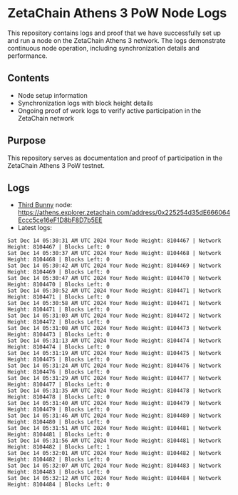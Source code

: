 # ZetaChain Athens 3 PoW Node Logs
This repository contains logs and proof that we have successfully set up and run a node on the ZetaChain Athens 3 network. The logs demonstrate continuous node operation, including synchronization details and performance.

## Contents
- Node setup information
- Synchronization logs with block height details
- Ongoing proof of work logs to verify active participation in the ZetaChain network

## Purpose
This repository serves as documentation and proof of participation in the ZetaChain Athens 3 PoW testnet.

## Logs

- [Third Bunny](https://thirdbunny.xyz/) node: https://athens.explorer.zetachain.com/address/0x225254d35dE666064Eccc5ce16eF1D8bF8D7b5EE
- Latest logs:
```
Sat Dec 14 05:30:31 AM UTC 2024 Your Node Height: 8104467 | Network Height: 8104467 | Blocks Left: 0
Sat Dec 14 05:30:37 AM UTC 2024 Your Node Height: 8104468 | Network Height: 8104468 | Blocks Left: 0
Sat Dec 14 05:30:42 AM UTC 2024 Your Node Height: 8104469 | Network Height: 8104469 | Blocks Left: 0
Sat Dec 14 05:30:47 AM UTC 2024 Your Node Height: 8104470 | Network Height: 8104470 | Blocks Left: 0
Sat Dec 14 05:30:52 AM UTC 2024 Your Node Height: 8104471 | Network Height: 8104471 | Blocks Left: 0
Sat Dec 14 05:30:58 AM UTC 2024 Your Node Height: 8104471 | Network Height: 8104471 | Blocks Left: 0
Sat Dec 14 05:31:03 AM UTC 2024 Your Node Height: 8104472 | Network Height: 8104472 | Blocks Left: 0
Sat Dec 14 05:31:08 AM UTC 2024 Your Node Height: 8104473 | Network Height: 8104473 | Blocks Left: 0
Sat Dec 14 05:31:13 AM UTC 2024 Your Node Height: 8104474 | Network Height: 8104474 | Blocks Left: 0
Sat Dec 14 05:31:19 AM UTC 2024 Your Node Height: 8104475 | Network Height: 8104475 | Blocks Left: 0
Sat Dec 14 05:31:24 AM UTC 2024 Your Node Height: 8104476 | Network Height: 8104476 | Blocks Left: 0
Sat Dec 14 05:31:29 AM UTC 2024 Your Node Height: 8104477 | Network Height: 8104477 | Blocks Left: 0
Sat Dec 14 05:31:35 AM UTC 2024 Your Node Height: 8104478 | Network Height: 8104478 | Blocks Left: 0
Sat Dec 14 05:31:40 AM UTC 2024 Your Node Height: 8104479 | Network Height: 8104479 | Blocks Left: 0
Sat Dec 14 05:31:46 AM UTC 2024 Your Node Height: 8104480 | Network Height: 8104480 | Blocks Left: 0
Sat Dec 14 05:31:51 AM UTC 2024 Your Node Height: 8104481 | Network Height: 8104481 | Blocks Left: 0
Sat Dec 14 05:31:56 AM UTC 2024 Your Node Height: 8104481 | Network Height: 8104482 | Blocks Left: 1
Sat Dec 14 05:32:01 AM UTC 2024 Your Node Height: 8104482 | Network Height: 8104482 | Blocks Left: 0
Sat Dec 14 05:32:07 AM UTC 2024 Your Node Height: 8104483 | Network Height: 8104483 | Blocks Left: 0
Sat Dec 14 05:32:12 AM UTC 2024 Your Node Height: 8104484 | Network Height: 8104484 | Blocks Left: 0
```
